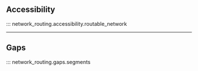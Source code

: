 ## Accessibility

::: network_routing.accessibility.routable_network

---

## Gaps

::: network_routing.gaps.segments
